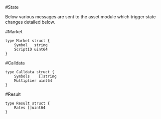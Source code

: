 #State

Below various messages are sent to the asset module which trigger state changes detailed below.

#Market
	
	type Market struct {
		Symbol   string
		ScriptID uint64
	}

#Calldata
	
	type Calldata struct {
		Symbols    []string
		Multiplier uint64
	}
	
#Result

	type Result struct {
		Rates []uint64
	}
